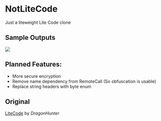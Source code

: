 # NotLiteCode
Just a liteweight Lite Code clone
 
## Sample Outputs
<img src="http://image.prntscr.com/image/a5b21ef0ec2044799527634cf9336172.png" align="center" />
 
## Planned Features:
 * More secure encryption
 * Remove name dependency from RemoteCall (So obfuscation is usable)
 * Replace string headers with byte enum
 
## Original
[LiteCode](https://github.com/AnguisCaptor/LiteCode) by *DragonHunter*
